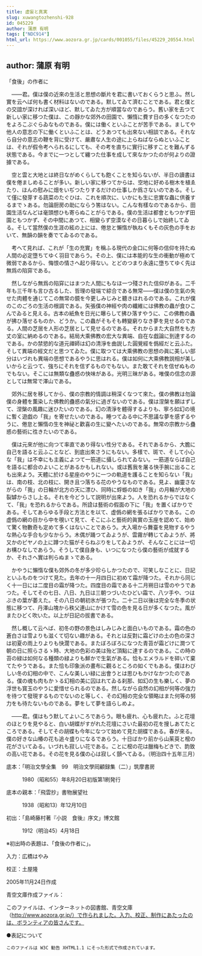 ```yaml
---
title: 虚妄と真実
slug: xuwangtozhenshi-928
id: 045229
author: 蒲原 有明
tags: ["NDC914"]
html_url: https://www.aozora.gr.jp/cards/001055/files/45229_20554.html
---
```


## author: 蒲原 有明

「食後」の作者に



　――君。僕は僕の近來の生活と思想の斷片を君に書いておくらうと思ふ。然し實を云へば何も書く材料はないのである。默してゐて濟むことである。君と僕との交誼が深ければ深いほど、默してゐた方が順當なのであらう。舊い家を去つて新しい家に移つた僕は、この靜かな郊外の田園で、懶惰に費す日の多くなつたのをよろこぶぐらゐなものである。僕には働くといふことが苦手である。ましてや他人の意志の下に働くといふことは、どうあつても出來ない相談である。それなら自分の意志の鞭を背に受けて、嚴肅な人生の途に上らねばならぬといふことは、それが假令考へられるにしても、その考を直ちに實行に移すことを難んずる状態である。今までに一つとして纏つた仕事を成して來なかつたのが何よりの證據である。

　空と雲と大地とは終日ながめくらしても飽くことを知らないが、半日の讀書は僕を倦ましめることが多い。新しい家に移つてからは、空地に好める樹木を植ゑたり、ほんの慰みに畑をいぢつたりするだけの仕事しか爲さないのである。そして僅に發芽する蔬菜のたぐひは、これを順次に、いかにも生に忠實な蟲に供養するまでゝある。勿論厨房の助にならう筈はない。こんな有樣なのであるから、田園生活なんどは毫頭想ひも寄らぬことがらである。僕の生活は都會ともつかず田園ともつかず、その中間にあつて、相變らず空漠なその日暮らしで始終してゐる。そして當然僕の生涯の絃の上には、倦怠と懶惰が執ねくもその灰色の手をおいて、無韻の韻を奏でてゐるのである。

　考へて見れば、これが「生の充實」を稱ふる現代の金口に何等の信仰を持たぬ人間の必定墮ちてゆく羽目であらう。その上、僕には本能的な生の衝動が極めて微弱であるから、悔恨の情さへ起り得ない。とどのつまり永遠に墮ちてゆく先は無爲の陷穽である。

　然しながら無爲の陷穽にはまつた人間にもなほ一つ殘された信仰がある。二千年も三千年も言ひ古るした、哲理の發端で綜合である無常――僕は僕の生氣の失せた肉體を通じてこの無常の鏡を今更しみじみと聽きほれるのである。これが僕のこのごろの生活の根調である。矢張僕の神經や肉の纖維には佛教の蟲が食ひこんでゐると見える。古本の紙魚を日光に曝らして拂ひ落すやうに、この佛教の蟲が拂ひ落せるものか、どうか。この蟲がそもそも轉變窮りなき夢を見せるのである。人間の芝居を人形の芝居として見せるのである。それからまた大自然をも方丈の室に納めるのである。結局大乘佛教の宏大な異端、自在な戯論に到達するのである。かの禁慾的な道元禪師は幻の清淨を曲説した圓覺經を僞經だと云ふた。そして異端の經文だと思つてゐた。僕に取つては大乘佛教の思想の眞に美しい部分はいづれも異端の思想であるやうに思はれる。僕は如何に大乘佛教説相が美しいからと云つて、強ちにそれを信ずるものでもない。また敢てそれを信ぜぬものでもない。そこには無類な蠱惑の快味がある。光明三昧がある。唯僕の信念の源としては無常で澤山である。

　郊外に居を移してから、僕の宗教的情調は稍深くなつて來た。僕の佛教は勿論僕の身體を薫染した佛教的蠱惑の氣分に過ぎないのである。僕は涅槃を願はずして、涅槃の風趣に迷ひたいのである。幻の清淨を體得するよりも、寧ろ如幻の境に暫く遊戯の「我」を寄せたいのである。睡つてゐる中に不思議な夢を感ずるやうに、倦怠と懶惰の生を神祕と歡喜の生に變へたいのである。無常の宗教から蠱惑の藝術に徃きたいのである。



　僕は元來が他に向つて率直であり得ない性分である。それであるから、大膽に自己を語ると云ふことなど、到底出來さうにもない。多樣で、斑で、そして小心な「我」は不幸にも主義によつて一筋道に攝しられてゐない。一筋道ならば自己を語るに都合のよいことがあるかもしれない。或は舊我を屠る快手腕に出ることも出來よう。天體に於ける星座のやうに一つの軌道を護ることを知らない「我」は、南の枝、北の枝に、開き且つ落ちる花のやうなものである。見よ、幽靈さながらの「我」の日輪が北方の天に漂ひ、同時に蜉蝣の如き「我」の月輪が大地の裂罅からさし上る。それを今どうして説明が出來よう。人を恐れるからではなくて、「我」を恐れるからである。所詮は藝術の假面の下に「我」を置くばかりである。そしてあらゆる手段と方法とを以て、虚僞の網を張るばかりである。この虚僞の網の目から中を覗いて見て、そこにふと藝術的眞實の玉座を認めて、始めて驚く物數奇も定めて多くはないことであらう。大入場から舞臺を見物するやうな熱心な手合も少なからう。木偶が踊つてゐようが、雲霧が轉じてゐようが、將又かのピヤノの上に蹲つた猫がそらねぶりをしてゐようが、そんなことには一切お構ひなしであらう。そうして僕自身も、いつになつたら僕の藝術が成就するか、それさへ實は判らぬまゝである。



　かやうに懶惰な僕も郊外の冬が多少珍らしかつたので、可笑しなことに、日記といふものをつけて見た。去年の十一月四日に初めて霜が降つた。それから同じく十一日には二度目の霜が降つた。四度目の霜である十二月朔日は雪のやうであつた。そしてその七日、八日、九日は三朝つづいたひどい霜で、八ツ手や、つはぶきの葉が萎えた。その八日の朝初氷が張つた。二十二日以後は完全な冬季の状態に移つて、丹澤山塊から秩父連山にかけて雪の色を見る日が多くなつた。風がまたひどく吹いた。以上が日記の拔書である。

　然し概して云へば、初冬の野の景色はしみじみと面白いものである。霜の色の蒼白さは雪よりも滋くて切ない趣がある。それとは反對に霜どけの土の色の深さは初夏の雨上りよりも快濶である。またぼろぼろになつた青苔が霜どけに潤つて朝の日に照らさるゝ時、大地の色彩の美は殆ど頂點に達するのである。この時の苔の緑は如何なる種類の緑よりも鮮かで生氣がある。恰もエメラルドを碎いて棄てたやうである。また恰も印象派の畫布に觀るところの如くでもある。僕はわびしい冬の幻相の中で、こんな美しい緑に出會うとは思ひもかけなかつたのである。僕の魂も肉もかゝる幻相の美に囚はれてゐる刹那、如幻の生も樂しく、夢の浮世も寳玉のやうに愛惜せられるのである。然しながら自然の幻相が何等の強力を待つて發現するものでないのと等しく、その幻相の完全な領略はまた何等の努力をも待たないものである。夢をして夢を語らしめよ。



　――君。僕はもう默してよいころであらう。眼も疲れ、心も疲れた。ふと花壇のほとりを見やると、白い胡蝶がすがれた花壇にさいた最初の花を搜しあてたところである。そしてその胡蝶も今年になつて始めて見た胡蝶である。春が來る。僕の好きな山椿の花も追々盛りになるであらう。十日ばかり前から山茱萸と樒の花がさいてゐる。いづれも寂しい花である。ことに樒の花は臘梅もどきで、韵致の高い花である。その花を見る僕の心は寂しく顫へてゐる。（明治四十五年三月）













底本：「明治文學全集　99　明治文學囘顧録集（二）」筑摩書房


　　　1980（昭和55）年8月20日初版第1刷発行

底本の親本：「飛雲抄」書物展望社

　　　1938（昭和13）年12月10日

初出：「島崎藤村著『小説　食後』序文」博文館

　　　1912（明治45）4月18日

※初出時の表題は、「食後の作者に」。

入力：広橋はやみ

校正：土屋隆

2005年11月24日作成

青空文庫作成ファイル：

このファイルは、インターネットの図書館、青空文庫（http://www.aozora.gr.jp/）で作られました。入力、校正、制作にあたったのは、ボランティアの皆さんです。











●表記について


	このファイルは W3C 勧告 XHTML1.1 にそった形式で作成されています。